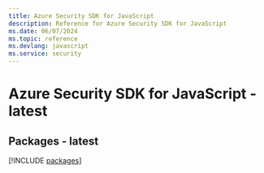 ```yaml
---
title: Azure Security SDK for JavaScript
description: Reference for Azure Security SDK for JavaScript
ms.date: 06/07/2024
ms.topic: reference
ms.devlang: javascript
ms.service: security
---
```

# Azure Security SDK for JavaScript - latest
## Packages - latest
[!INCLUDE [packages](security-index.md)]